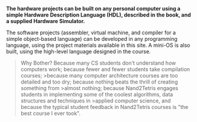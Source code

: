 **The hardware projects can be built on any personal computer using a simple Hardware Description Language (HDL), described in the book, and a supplied Hardware Simulator.**

The software projects (assembler, virtual machine, and compiler for a simple object-based language) can be developed in any programming language, using the project materials available in this site. A mini-OS is also built, using the high-level language designed in the course.

>Why Bother? Because many CS students don't understand how computers work; because fewer and fewer students take compilation courses; >because many computer architecture courses are too detailed and too dry; because nothing beats the thrill of creating something from >almost nothing; because Nand2Tetris engages students in implementing some of the coolest algorithms, data structures and techniques in >applied computer science, and because the typical student feedback in Nand2Tetris courses is "the best course I ever took".
